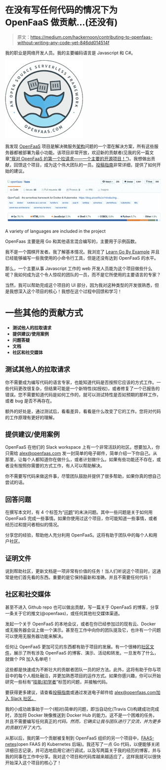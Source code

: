 # 在没有写任何代码的情况下为 OpenFaaS 做贡献…(还没有)

> 原文：<https://medium.com/hackernoon/contributing-to-openfaas-without-writing-any-code-yet-846dd014514f>

我的职业是网络开发人员。我的主要编码语言是 Javascript 和 C#。

![](img/940a5fa85b11ab77de24d6429e163785.png)

我发现 [OpenFaaS](https://hackernoon.com/tagged/openfaas) 项目是解决微服务[架构](https://hackernoon.com/tagged/architecture)问题的一个潜在解决方案，所有这些服务器都被部署为最小功能。该项目非常开放，欢迎新的贡献者(见我的另一篇文章[“我对 OpenFaaS 的第一个拉请求——一个主要的开源项目！”](https://hackernoon.com/my-first-pull-request-to-openfaas-a-major-open-source-project-d0c823790691))。我想做出贡献，回馈这个项目，成为这个伟大团队的一员。[投稿指南](https://github.com/openfaas/faas/blob/master/CONTRIBUTING.md)非常详细，提供了如何开始的建议。

![](img/da124c40a82987ab2a64ea999ff57990.png)

A variety of languages are included in the project

OpenFaas 主要是用 Go 和其他语言混合编写的，主要用于示例函数。

我不是一个围棋开发者。我了解基本情况。我浏览了 [Learn Go By Example](https://gobyexample.com/) 并且已经能够编写一些我使用的小命令行工具，但是还没有达到 OpenFaaS 的水平。

那么，一个主要从事 Javascript 工作的 web 开发人员能为这个项目做些什么呢？我如何成为这个令人惊叹的团队的一员，而不是它所使用的主要语言的专家？

当然，我可以帮助完成这个项目的 UI 部分，因为我对这种类型的开发很熟悉，但是我想深入这个项目的核心！我想在这个过程中回馈和学习！

# 一些其他的贡献方式

*   **测试他人的拉取请求**
*   **提供建议/使用案例**
*   **问题答疑**
*   **文档**
*   **社区和社交媒体**

## 测试其他人的拉取请求

你不需要成为编写代码的语言专家，也能知道代码是否按照它应该的方式工作。一些代码更改很复杂，但结果可能是一个新特性(如授权)，或者修复了一个已报告的错误。您不需要知道代码是如何工作的，就可以测试特性是否如预期的那样工作，或者 bug 是否不再存在。

额外的好处是，通过测试后，看看差异，看看是什么改变了它的工作。您将对代码的工作原理有更好的理解。

## 提供建议/使用案例

OpenFaaS 在他们的 Slack workspace 上有一个非常活跃的社区。想要加入，你只需给 alex@openfaas.com 发一封简单的电子邮件，简单介绍一下你自己。从那里，让每个人都知道你在做什么，或者计划做什么。如果有些功能还不存在，或者没有按照你需要的方式工作，有人可以帮助解决。

你不需要写代码来做这件事，尽管团队鼓励并提供了很多帮助，如果你真的想自己尝试的话。

## 回答问题

在撰写本文时，有 4 个标签为“[问题](https://github.com/openfaas/faas/issues?q=is%3Aissue+is%3Aopen+label%3Aquestion)”的未决问题。其中一些问题是关于如何用 OpenFaaS 完成一些事情。如果你使用过这个项目，你可能知道一些事情，或者经历过和提问者相似的情况。

分享您的经验，帮助他人充分利用 OpenFaaS。这将有助于团队中的每个人和用户社区。

## 证明文件

说到帮助社区，更新文档是一项非常有价值的任务！当人们听说这个项目时，这通常是他们首先看的东西。重要的是它保持最新和准确，并且不需要任何代码！

## 社区和社交媒体

甚至不进入 Github repo 也可以做出贡献，写一篇关于 OpenFaaS 的博客，分享一条关于它的推文(@openfaas)，或任何其他社交媒体渠道。

发起一个关于 OpenFaaS 的本地会议，或者在你已经参加过的现有云、Docker 或无服务器会议上做一个演示。甚至在工作中向你的团队提及它，也许有一个问题可以使用无服务器功能来解决。

任何让 OpenFaaS 更加可见的东西都有助于项目的发展。有一个很棒的[社区文件](https://github.com/openfaas/faas/blob/master/community.md)，展示了所有涉及 OpenFaaS 的博客、演示、活动和转发。一旦发布了什么，就做个 PR 加入名单吧！

这些都是快速成为不断壮大的贡献者团队一员的好方法。此外，这将有助于你与项目中的每个人相处融洽，并更加熟悉项目的运作方式。如果你感兴趣，你可以开始研究一些标有“[技能/初学者](https://github.com/openfaas/faas/issues?q=is%3Aopen+is%3Aissue+label%3Askill%2Fbeginner)”标签的问题，并接触代码。

要获得更多建议，请查看[投稿指南](https://github.com/openfaas/faas/blob/master/CONTRIBUTING.md)或通过发送电子邮件给 alex@openfaas.com[加入 Slack 社区。](mailto:alex@openfaas.com)

我的小成功故事始于一个(相对)简单的问题，即当自动化(Travis CI)构建成功完成时，添加将 Docker 映像推送到 Docker Hub 的能力。这不是一个困难的任务，并且不需要编写任何真正的*代码。然而，它确实让我与团队进行了交流，并为更多的贡献打开了大门。*

从那以后，我的第一个贡献被复制到 OpenFaaS 组织的另一个项目中，[FAAS-netes](https://github.com/openfaas/faas-netes)(open FAAS 的 Kubernetes 后端)。我还写了一点 Go 代码，以便能够关闭详细日志记录，并可选地启用它进行调试，以及写两篇关于我的经历的博客，并与我的同事在工作中分享。我对这个项目和代码库越来越适应了，这样我就可以很快开始深入这个项目的核心了！